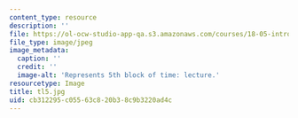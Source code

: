 ```yaml
---
content_type: resource
description: ''
file: https://ol-ocw-studio-app-qa.s3.amazonaws.com/courses/18-05-introduction-to-probability-and-statistics-spring-2014/cb312295c05563c820b38c9b3220ad4c_tl5.jpg
file_type: image/jpeg
image_metadata:
  caption: ''
  credit: ''
  image-alt: 'Represents 5th block of time: lecture.'
resourcetype: Image
title: tl5.jpg
uid: cb312295-c055-63c8-20b3-8c9b3220ad4c
---
```

